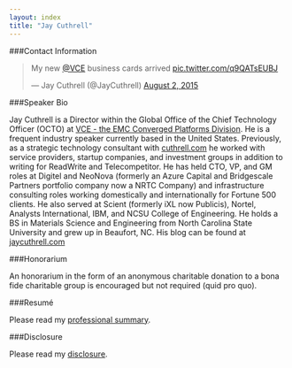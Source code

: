 ```yaml
---
layout: index
title: "Jay Cuthrell"
---
```

###Contact Information

<blockquote class="twitter-tweet" lang="en"><p lang="en" dir="ltr">My new <a href="https://twitter.com/VCE">@VCE</a> business cards arrived <a href="http://t.co/q9QATsEUBJ">pic.twitter.com/q9QATsEUBJ</a></p>&mdash; Jay Cuthrell (@JayCuthrell) <a href="https://twitter.com/JayCuthrell/status/627899573449535492">August 2, 2015</a></blockquote>
<script async src="//platform.twitter.com/widgets.js" charset="utf-8"></script>

###Speaker Bio

Jay Cuthrell is a Director within the Global Office of the Chief Technology Officer (OCTO) at [VCE - the EMC Converged Platforms Division](http://www.emc.com/futureready). He is a frequent industry speaker currently based in the United States. Previously, as a strategic technology consultant with <a href="http://cuthrell.com">cuthrell.com</a> he worked with service providers, startup companies, and investment groups in addition to writing for ReadWrite and Telecompetitor. He has held CTO, VP, and GM roles at Digitel and NeoNova (formerly an Azure Capital and Bridgescale Partners portfolio company now a NRTC Company) and infrastructure consulting roles working domestically and internationally for Fortune 500 clients. He also served at Scient (formerly iXL now Publicis), Nortel, Analysts International, IBM, and NCSU College of Engineering. He holds a BS in Materials Science and Engineering from North Carolina State University and grew up in Beaufort, NC. His blog can be found at <a href="http://jaycuthrell.com">jaycuthrell.com</a>

###Honorarium 

An honorarium in the form of an anonymous charitable donation to a bona fide charitable group is encouraged but not required (quid pro quo).

###Resum&eacute;

Please read my [professional summary](http://jaycuthrell.com/resume/).

###Disclosure

Please read my [disclosure](http://jaycuthrell.com/disclosure/).
